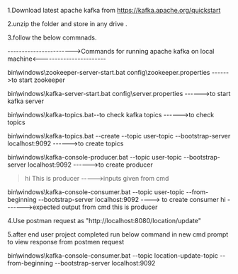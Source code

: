 1.Download latest apache kafka from https://kafka.apache.org/quickstart

2.unzip the folder and store in any drive .

3.follow the below commnads. 

----------------------->Commands for running apache kafka on local machine<-----------------------

bin\windows\zookeeper-server-start.bat config\zookeeper.properties                                                       ------>to start zookeeper

bin\windows\kafka-server-start.bat config\server.properties                                                              ------>to start kafka server

bin\windows\kafka-topics.bat--to check kafka topics                                                                       ------>to check topics

bin\windows\kafka-topics.bat --create --topic user-topic --bootstrap-server localhost:9092                                ------>to create topics

bin\windows\kafka-console-producer.bat --topic user-topic --bootstrap-server localhost:9092                                ------>to create producer

>hi
>This is producer       ----->inputs given from cmd   
  
bin\windows\kafka-console-consumer.bat --topic user-topic --from-beginning --bootstrap-server localhost:9092     ---->    to create consumer
hi                     ------->expected output from cmd 
this is producer


4.Use postman request  as   "http://localhost:8080/location/update"

5.after end user project completed run below command in new cmd prompt to view response from postmen request  

bin\windows\kafka-console-consumer.bat --topic location-update-topic --from-beginning --bootstrap-server localhost:9092  
